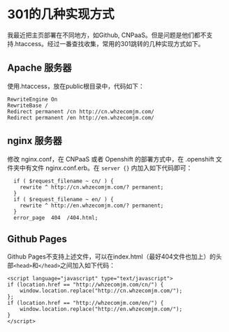 # 301的几种实现方式

我最近把主页部署在不同地方，如Github, CNPaaS。但是问题是他们都不支持.htaccess。经过一番查找收集，常用的301跳转的几种实现方式如下。

## Apache 服务器

使用.htaccess，放在public根目录中，代码如下：

```
RewriteEngine On
RewriteBase /
Redirect permanent /cn http://cn.whzecomjm.com/
Redirect permanent /en http://en.whzecomjm.com/
```

## nginx 服务器

修改 nginx.conf，在 CNPaaS 或者 Openshift 的部署方式中，在 .openshift 文件夹中有文件 nginx.conf.erb。在 `server {}` 内加入如下代码即可：

```
  if ( $request_filename ~ cn/ ) {
    rewrite ^ http://cn.whzecomjm.com/? permanent;
  }
  if ( $request_filename ~ en/ ) {
    rewrite ^ http://en.whzecomjm.com/? permanent;
  }
  error_page  404  /404.html;
```

## Github Pages

Github Pages不支持上述文件，可以在index.html（最好404文件也加上）的头部`<head>`和`</head>`之间加入如下代码：

```
<script language="javascript" type="text/javascript">
if (location.href == "http://whzecomjm.com/cn/") {
	window.location.replace("http://cn.whzecomjm.com/");
};
if (location.href == "http://whzecomjm.com/en/") {
	window.location.replace("http://en.whzecomjm.com/");
}
</script>
```